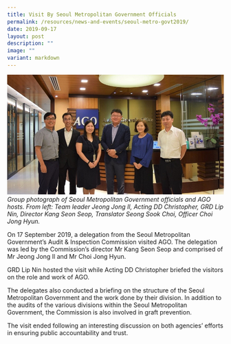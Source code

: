 ```yaml
---
title: Visit By Seoul Metropolitan Government Officials
permalink: /resources/news-and-events/seoul-metro-govt2019/
date: 2019-09-17
layout: post
description: ""
image: ""
variant: markdown
---
```

![](/images/Visitors/Seoul_Met_2019.jpg)
*Group photograph of Seoul Metropolitan Government officials and AGO hosts. From left: Team leader Jeong Jong Il, Acting DD Christopher, GRD Lip Nin, Director Kang Seon Seop, Translator Seong Sook Choi, Officer Choi Jong Hyun.*

On 17 September 2019, a delegation from the Seoul Metropolitan Government’s Audit & Inspection Commission visited AGO. The delegation was led by the Commission’s director Mr Kang Seon Seop and comprised of Mr Jeong Jong Il and Mr Choi Jong Hyun.

GRD Lip Nin hosted the visit while Acting DD Christopher briefed the visitors on the role and work of AGO.

The delegates also conducted a briefing on the structure of the Seoul Metropolitan Government and the work done by their division. In addition to the audits of the various divisions within the Seoul Metropolitan Government, the Commission is also involved in graft prevention.

The visit ended following an interesting discussion on both agencies’ efforts in ensuring public accountability and trust.